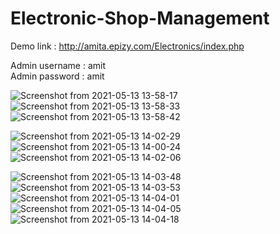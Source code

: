 # Electronic-Shop-Management

Demo link : http://amita.epizy.com/Electronics/index.php

Admin username : amit <br>
Admin password : amit

![Screenshot from 2021-05-13 13-58-17](https://user-images.githubusercontent.com/62344675/118100585-43740080-b3f4-11eb-9c3d-ce4ef98644c2.png)
![Screenshot from 2021-05-13 13-58-33](https://user-images.githubusercontent.com/62344675/118100592-453dc400-b3f4-11eb-9861-32aede4439b0.png)
![Screenshot from 2021-05-13 13-58-42](https://user-images.githubusercontent.com/62344675/118100596-466ef100-b3f4-11eb-9565-8777495a0d20.png)

![Screenshot from 2021-05-13 14-02-29](https://user-images.githubusercontent.com/62344675/118100618-4a027800-b3f4-11eb-857c-cbb7f5f1748d.png)
![Screenshot from 2021-05-13 14-00-24](https://user-images.githubusercontent.com/62344675/118100608-4838b480-b3f4-11eb-80f4-575649438502.png)
![Screenshot from 2021-05-13 14-02-06](https://user-images.githubusercontent.com/62344675/118100613-48d14b00-b3f4-11eb-96a3-f29ee0351e7b.png)

![Screenshot from 2021-05-13 14-03-48](https://user-images.githubusercontent.com/62344675/118100626-4b33a500-b3f4-11eb-8f53-9c728a420eb4.png)
![Screenshot from 2021-05-13 14-03-53](https://user-images.githubusercontent.com/62344675/118100628-4c64d200-b3f4-11eb-95ae-b20c2d72fac3.png)
![Screenshot from 2021-05-13 14-04-01](https://user-images.githubusercontent.com/62344675/118100631-4d95ff00-b3f4-11eb-861e-52a4db3d6699.png)
![Screenshot from 2021-05-13 14-04-05](https://user-images.githubusercontent.com/62344675/118100636-4e2e9580-b3f4-11eb-938f-9a99228e1800.png)
![Screenshot from 2021-05-13 14-04-18](https://user-images.githubusercontent.com/62344675/118100640-4f5fc280-b3f4-11eb-9516-01f9c196db4f.png)

